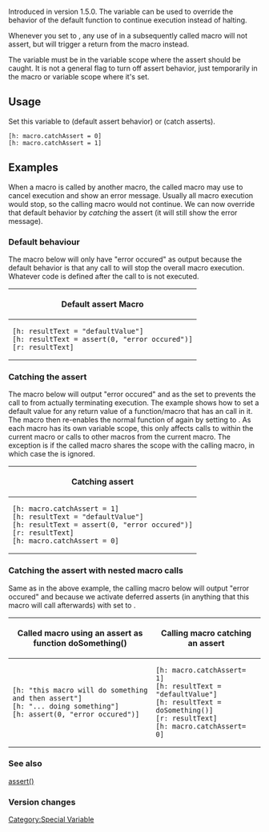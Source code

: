 Introduced in version 1.5.0. The variable  can be used to override the
behavior of the default  function to continue execution instead of
halting.

Whenever you set  to , any use of  in a subsequently called macro will
not assert, but will trigger a return from the macro instead.

The variable  must be in the variable scope where the assert should be
caught. It is not a general flag to turn off assert behavior, just
temporarily in the macro or variable scope where it's set.

## Usage

Set this variable to  (default assert behavior) or  (catch asserts).

``` mtmacro numberLines
[h: macro.catchAssert = 0]
[h: macro.catchAssert = 1]
```

## Examples

When a macro is called by another macro, the called macro may use  to
cancel execution and show an error message. Usually all macro execution
would stop, so the calling macro would not continue. We can now override
that default behavior by *catching* the assert (it will still show the
error message).

### Default behaviour

The macro below will only have "error occured" as output because the
default behavior is that any call to  will stop the overall macro
execution. Whatever code is defined after the call to  is not executed.

<table>
<thead>
<tr class="header">
<th><p>Default assert Macro</p></th>
</tr>
</thead>
<tbody>
<tr class="odd">
<td><div class="sourceCode" id="cb1"><pre class="sourceCode numberSource mtmacro numberLines"><code class="sourceCode"><span id="cb1-1"><a href="#cb1-1"></a>[h: resultText = &quot;defaultValue&quot;]</span>
<span id="cb1-2"><a href="#cb1-2"></a>[h: resultText = assert(0, &quot;error occured&quot;)]</span>
<span id="cb1-3"><a href="#cb1-3"></a>[r: resultText]</span></code></pre></div></td>
</tr>
</tbody>
</table>

### Catching the assert

The macro below will output "error occured" and  as the  set to
prevents the call to  from actually terminating execution. The example
shows how to set a default value for any return value of a
function/macro that has an  call in it. The macro then re-enables the
normal function of  again by setting  to . As each macro has its own
variable scope, this only affects calls to  within the current macro or
calls to other macros from the current macro. The exception is if the
called macro shares the scope with the calling macro, in which case the
is ignored.

<table>
<thead>
<tr class="header">
<th><p>Catching assert</p></th>
</tr>
</thead>
<tbody>
<tr class="odd">
<td><div class="sourceCode" id="cb1"><pre class="sourceCode numberSource mtmacro numberLines"><code class="sourceCode"><span id="cb1-1"><a href="#cb1-1"></a>[h: macro.catchAssert = 1]</span>
<span id="cb1-2"><a href="#cb1-2"></a>[h: resultText = &quot;defaultValue&quot;]</span>
<span id="cb1-3"><a href="#cb1-3"></a>[h: resultText = assert(0, &quot;error occured&quot;)]</span>
<span id="cb1-4"><a href="#cb1-4"></a>[r: resultText]</span>
<span id="cb1-5"><a href="#cb1-5"></a>[h: macro.catchAssert = 0]</span></code></pre></div></td>
</tr>
</tbody>
</table>

### Catching the assert with nested macro calls

Same as in the above example, the calling macro below will output "error
occured" and  because we activate deferred asserts (in anything that
this macro will call afterwards) with  set to  .

<table>
<thead>
<tr class="header">
<th><p>Called macro using an assert as function doSomething()</p></th>
<th><p>Calling macro catching an assert</p></th>
</tr>
</thead>
<tbody>
<tr class="odd">
<td><div class="sourceCode" id="cb1"><pre class="sourceCode numberSource mtmacro numberLines"><code class="sourceCode"><span id="cb1-1"><a href="#cb1-1"></a>[h: &quot;this macro will do something and then assert&quot;]</span>
<span id="cb1-2"><a href="#cb1-2"></a>[h: &quot;... doing something&quot;]</span>
<span id="cb1-3"><a href="#cb1-3"></a>[h: assert(0, &quot;error occured&quot;)]</span></code></pre></div></td>
<td><div class="sourceCode" id="cb2"><pre class="sourceCode numberSource mtmacro numberLines"><code class="sourceCode"><span id="cb2-1"><a href="#cb2-1"></a>[h: macro.catchAssert= 1]</span>
<span id="cb2-2"><a href="#cb2-2"></a>[h: resultText = &quot;defaultValue&quot;]</span>
<span id="cb2-3"><a href="#cb2-3"></a>[h: resultText = doSomething()]</span>
<span id="cb2-4"><a href="#cb2-4"></a>[r: resultText]</span>
<span id="cb2-5"><a href="#cb2-5"></a>[h: macro.catchAssert= 0]</span></code></pre></div></td>
</tr>
</tbody>
</table>

### See also

[assert()](assert "wikilink")

### Version changes

[Category:Special Variable](Category:Special_Variable "wikilink")